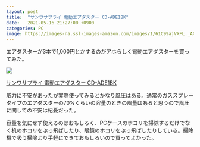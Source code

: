 ```yaml
---
layout: post
title:  "サンワサプライ 電動エアダスター CD-ADE1BK"
date:   2021-05-16 21:27:00 +0900
categories: PC
image: https://images-na.ssl-images-amazon.com/images/I/61C99ajVXFL._AC_SL1280_.jpg
---
```

エアダスターが3本で1,000円とかするのがアホらしく電動エアダスターを買ってみた。


<p><a href="https://www.amazon.co.jp/dp/B083TW2H7S?&linkCode=li2&tag=peipeipe-22&linkId=8f7298596d6544f1aba10b0b11d96b45&language=ja_JP&ref_=as_li_ss_il" target="_blank" rel="nofollow"><img border="0" src="//ws-fe.amazon-adsystem.com/widgets/q?_encoding=UTF8&ASIN=B083TW2H7S&Format= _SL250_&ID=AsinImage&MarketPlace=JP&ServiceVersion=20070822&WS=1&tag=peipeipe-22&language=ja_JP" ></a><img src="https://ir-jp.amazon-adsystem.com/e/ir?t=peipeipe-22&language=ja_JP&l=li2&o=9&a=B083TW2H7S" width="1" height="1" border="0" alt="" style="border:none !important; margin:0px !important;" /></p> <p><a href="https://www.amazon.co.jp/dp/B083TW2H7S?&linkCode=li2&tag=peipeipe-22&linkId=8f7298596d6544f1aba10b0b11d96b45&language=ja_JP&ref_=as_li_ss_il" target="_blank" rel="nofollow">サンワサプライ 電動エアダスター CD-ADE1BK</a></p>
威力に不安があったが実際使ってみるとかなり風圧はある。通常のガススプレータイプのエアダスターの70%くらいの容量のときの風量はあると思うので風圧に関しての不安は杞憂だった。


容量を気にせず使えるのはおもしろく、PCケースのホコリを掃除するだけでなく机のホコリをぶっ飛ばしたり、眼鏡のホコリをぶっ飛ばしたりしている。掃除機で吸う掃除より手軽にできておもしろいので買ってよかった。